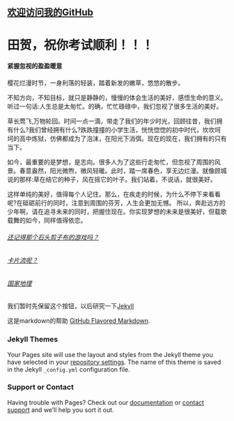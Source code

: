 ## [欢迎访问我的GitHub](https://github.com/ShanLin257)

# 田贺，祝你考试顺利！！！

#### 紧握忽视的盈盈暖意

樱花烂漫时节，一身利落的轻装，踏着新发的嫩草，悠悠的散步。

不知方向，不知目标，就只是静静的，慢慢的体会生活的美好，感悟生命的意义。听过一句话:人生总是太匆忙。的确，忙忙碌碌中，我们忽视了很多生活的美好。

草长莺飞,万物轮回。时间一点一滴，带走了我们的年少时光，回顾往昔，我们拥有什么?我们曾经拥有什么?跌跌撞撞的小学生活，恍恍惚惚的初中时代，坎坎坷坷的高中炼狱，仿佛都成为了泡沫，在阳光下消弭。现在的现在，我们拥有的只有当下。

如今，最重要的是梦想，是志向。很多人为了这些行走匆忙，但忽视了周围的风景。春意盎然，阳光微煦，微风轻暖。此时，踏一席春色，享无边烂漫。就像顾城说的那样:草在结它的种子，风在摇它的叶子。我们站着，不说话，就很美好。

这样单纯的美好，值得每个人记住。那么，在疾走的时候，为什么不停下来看看呢?在砥砺前行的同时，注意到周围的芬芳，人生会更加无憾。
所以，奔赴远方的少年啊，请在追寻未来的同时，把握住现在。你实现梦想的未来是很美好，但载歌载舞的如今，同样值得依恋。

###### [还记得那个石头剪子布的游戏吗？](CaiQuan\CaiQuan.html)

###### [卡片流呢？](KaPianLiu\zuoye.html)

###### [国家地理](ZhaoPianLiu\zuo_ye.html)

我们暂时先保留这个按钮，以后研究一下[Jekyll](https://jekyllrb.com/)

这是markdown的帮助 [GitHub Flavored Markdown](https://guides.github.com/features/mastering-markdown/).

### Jekyll Themes

Your Pages site will use the layout and styles from the Jekyll theme you have selected in your [repository settings](https://github.com/ShanLin257/ShanLin257.github.io/settings). The name of this theme is saved in the Jekyll `_config.yml` configuration file.

### Support or Contact

Having trouble with Pages? Check out our [documentation](https://help.github.com/categories/github-pages-basics/) or [contact support](https://github.com/contact) and we’ll help you sort it out.

